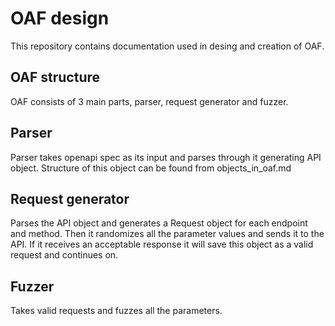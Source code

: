 # OAF design
This repository contains documentation used in desing and creation of OAF.

## OAF structure

OAF consists of 3 main parts, parser, request generator and fuzzer.

## Parser

Parser takes openapi spec as its input and parses through it generating API object. Structure of this object can be found from objects_in_oaf.md

## Request generator
Parses the API object and generates a Request object for each endpoint and method. Then it randomizes all the parameter values and sends it to the API. If it receives an acceptable response it will save this object as a valid request and continues on. 

## Fuzzer

Takes valid requests and fuzzes all the parameters.

